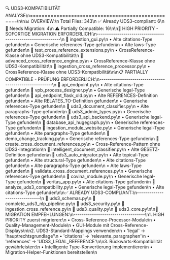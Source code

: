 🔍 UDS3-KOMPATIBILITÄT ANALYSE\n==================================================\n\n📊 OVERVIEW:\n  Total Files: 343\n  ✅ Already UDS3-compliant: 6\n  🔄 Needs Migration: 4\n  ⚠️  Partially Compatible: 16\n\n🚨 HIGH PRIORITY - SOFORTIGE MIGRATION ERFORDERLICH:\n------------------------------------------------------------\n  📄 ingestion_gui.py\n    • Alte citations-Type gefunden\n    • Generische references-Type gefunden\n    • Alte laws-Type gefunden\n  📄 test_cross_reference_extensions.py\n    • CrossReference-Klasse ohne UDS3-Kompatibilität\n  📄 advanced_cross_reference_engine.py\n    • CrossReference-Klasse ohne UDS3-Kompatibilität\n  📄 ingestion_cross_reference_processor.py\n    • CrossReference-Klasse ohne UDS3-Kompatibilität\n\n📋 PARTIALLY COMPATIBLE - PRÜFUNG ERFORDERLICH:\n-------------------------------------------------------\n  📄 api_endpoint.py\n    • Alte citations-Type gefunden\n  📄 vpb_process_designer.py\n    • Generische legal-Type gefunden\n  📄 api_endpoint_flask_old.py\n    • Alte REFERENCES-Definition gefunden\n    • Alte RELATES_TO-Definition gefunden\n    • Generische references-Type gefunden\n  📄 uds3_document_classifier.py\n    • Alte paragraphs-Type gefunden\n  📄 uds3_admin_types.py\n    • Generische references-Type gefunden\n  📄 uds3_api_backend.py\n    • Generische legal-Type gefunden\n  📄 database_api_hugegraph.py\n    • Generische references-Type gefunden\n  📄 ingestion_module_website.py\n    • Generische legal-Type gefunden\n    • Alte paragraphs-Type gefunden\n  📄 demo_change_tracking.py\n    • Generische references-Type gefunden\n  📄 create_cross_document_references.py\n    • Cross-Reference-Pattern ohne UDS3-Integration\n  📄 intelligent_document_classifier.py\n    • Alte GESETZ-Definition gefunden\n  📄 uds3_auto_migrator.py\n    • Alte topical-Type gefunden\n    • Alte structural-Type gefunden\n    • Alte citations-Type gefunden\n    • Alte paragraphs-Type gefunden\n    • Alte laws-Type gefunden\n  📄 validate_cross_document_references.py\n    • Generische references-Type gefunden\n  📄 covina_module.py\n    • Generische legal-Type gefunden\n  📄 veritas_app.py\n    • Alte citations-Type gefunden\n  📄 analyze_uds3_compatibility.py\n    • Generische legal-Type gefunden\n    • Alte citations-Type gefunden\n\n✅ ALREADY UDS3-COMPLIANT:\n------------------------------\n  📄 uds3_schemas.py\n  📄 complete_uds3_nlp_pipeline.py\n  📄 uds3_security.py\n  📄 ingestion_cross_reference.py\n  📄 uds3_quality.py\n  📄 uds3_core.py\n\n🚀 MIGRATION EMPFEHLUNGEN:\n-----------------------------------\n1. HIGH PRIORITY zuerst migrieren:\n   • Cross-Reference-Processor-Module\n   • Quality-Management-Module\n   • GUI-Module mit Cross-Reference-Displays\n\n2. UDS3-Standard-Mappings verwenden:\n   • 'legal' → 'hauptrechtsgrundlage'\n   • 'citations' → 'relevante_paragraphen'\n   • 'references' → 'UDS3_LEGAL_REFERENCE'\n\n3. Rückwärts-Kompatibilität gewährleisten:\n   • Intelligente Type-Konvertierung implementieren\n   • Migration-Helper-Funktionen bereitstellen\n